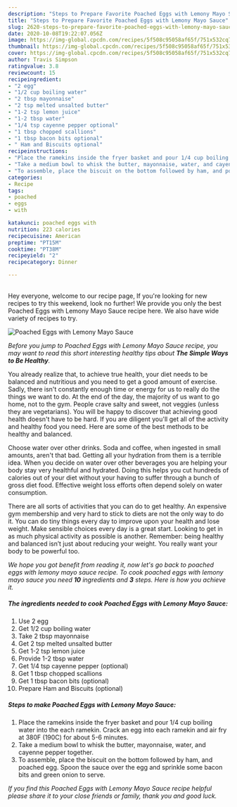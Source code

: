 ```yaml
---
description: "Steps to Prepare Favorite Poached Eggs with Lemony Mayo Sauce"
title: "Steps to Prepare Favorite Poached Eggs with Lemony Mayo Sauce"
slug: 2620-steps-to-prepare-favorite-poached-eggs-with-lemony-mayo-sauce
date: 2020-10-08T19:22:07.056Z
image: https://img-global.cpcdn.com/recipes/5f508c95058af65f/751x532cq70/poached-eggs-with-lemony-mayo-sauce-recipe-main-photo.jpg
thumbnail: https://img-global.cpcdn.com/recipes/5f508c95058af65f/751x532cq70/poached-eggs-with-lemony-mayo-sauce-recipe-main-photo.jpg
cover: https://img-global.cpcdn.com/recipes/5f508c95058af65f/751x532cq70/poached-eggs-with-lemony-mayo-sauce-recipe-main-photo.jpg
author: Travis Simpson
ratingvalue: 3.8
reviewcount: 15
recipeingredient:
- "2 egg"
- "1/2 cup boiling water"
- "2 tbsp mayonnaise"
- "2 tsp melted unsalted butter"
- "1-2 tsp lemon juice"
- "1-2 tbsp water"
- "1/4 tsp cayenne pepper optional"
- "1 tbsp chopped scallions"
- "1 tbsp bacon bits optional"
- " Ham and Biscuits optional"
recipeinstructions:
- "Place the ramekins inside the fryer basket and pour 1/4 cup boiling water into the each ramekin. Crack an egg into each ramekin and air fry at 380F (190C) for about 5-6 minutes."
- "Take a medium bowl to whisk the butter, mayonnaise, water, and cayenne pepper together."
- "To assemble, place the biscuit on the bottom followed by ham, and poached egg. Spoon the sauce over the egg and sprinkle some bacon bits and green onion to serve."
categories:
- Recipe
tags:
- poached
- eggs
- with

katakunci: poached eggs with 
nutrition: 223 calories
recipecuisine: American
preptime: "PT15M"
cooktime: "PT38M"
recipeyield: "2"
recipecategory: Dinner

---
```

<br>
Hey everyone, welcome to our recipe page, If you're looking for new recipes to try this weekend, look no further! We provide you only the best Poached Eggs with Lemony Mayo Sauce recipe here. We also have wide variety of recipes to try.
<br>


![Poached Eggs with Lemony Mayo Sauce](https://img-global.cpcdn.com/recipes/5f508c95058af65f/751x532cq70/poached-eggs-with-lemony-mayo-sauce-recipe-main-photo.jpg)

<i>Before you jump to Poached Eggs with Lemony Mayo Sauce recipe, you may want to read this short interesting healthy tips about <strong>The Simple Ways to Be Healthy</strong>.</i>

You already realize that, to achieve true health, your diet needs to be balanced and nutritious and you need to get a good amount of exercise. Sadly, there isn't constantly enough time or energy for us to really do the things we want to do. At the end of the day, the majority of us want to go home, not to the gym. People crave salty and sweet, not veggies (unless they are vegetarians). You will be happy to discover that achieving good health doesn't have to be hard. If you are diligent you'll get all of the activity and healthy food you need. Here are some of the best methods to be healthy and balanced.

Choose water over other drinks. Soda and coffee, when ingested in small amounts, aren't that bad. Getting all your hydration from them is a terrible idea. When you decide on water over other beverages you are helping your body stay very healthful and hydrated. Doing this helps you cut hundreds of calories out of your diet without your having to suffer through a bunch of gross diet food. Effective weight loss efforts often depend solely on water consumption.

There are all sorts of activities that you can do to get healthy. An expensive gym membership and very hard to stick to diets are not the only way to do it. You can do tiny things every day to improve upon your health and lose weight. Make sensible choices every day is a great start. Looking to get in as much physical activity as possible is another. Remember: being healthy and balanced isn’t just about reducing your weight. You really want your body to be powerful too. 


<i>We hope you got benefit from reading it, now let's go back to poached eggs with lemony mayo sauce recipe. To cook poached eggs with lemony mayo sauce you need <strong>10</strong> ingredients and <strong>3</strong> steps. Here is how you achieve it.
</i>

##### The ingredients needed to cook Poached Eggs with Lemony Mayo Sauce:

1. Use 2 egg
1. Get 1/2 cup boiling water
1. Take 2 tbsp mayonnaise
1. Get 2 tsp melted unsalted butter
1. Get 1-2 tsp lemon juice
1. Provide 1-2 tbsp water
1. Get 1/4 tsp cayenne pepper (optional)
1. Get 1 tbsp chopped scallions
1. Get 1 tbsp bacon bits (optional)
1. Prepare  Ham and Biscuits (optional)


##### Steps to make Poached Eggs with Lemony Mayo Sauce:

1. Place the ramekins inside the fryer basket and pour 1/4 cup boiling water into the each ramekin. Crack an egg into each ramekin and air fry at 380F (190C) for about 5-6 minutes.
1. Take a medium bowl to whisk the butter, mayonnaise, water, and cayenne pepper together.
1. To assemble, place the biscuit on the bottom followed by ham, and poached egg. Spoon the sauce over the egg and sprinkle some bacon bits and green onion to serve.


<i>If you find this Poached Eggs with Lemony Mayo Sauce recipe helpful please share it to your close friends or family, thank you and good luck.</i>
